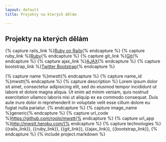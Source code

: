 ```yaml
---
layout: default
title: Projekty na kterých dělám

---
```

<h2>Projekty na kterých dělám</h2>

{% capture rails_link %}<a href="http://rubyonrails.org/">Ruby on Rails</a>{% endcapture %}
{% capture ruby_link %}<a href="http://www.ruby-lang.org/en//">Ruby</a>{% endcapture %}
{% capture git_link %}<a href="http://git-scm.com/">Git</a>{% endcapture %}
{% capture ajax_link %}<a href="http://cs.wikipedia.org/wiki/AJAX">AJAX</a>{% endcapture %}
{% capture bootstrap_link %}<a href="http://twitter.github.com/bootstrap/">Twitter Bootstrap</a>{% endcapture %}

{% capture name %}mwstt{% endcapture %}
{% capture name_id %}mwstt{% endcapture %}
{% capture description %}
Lorem ipsum dolor sit amet, consectetur adipisicing elit, sed do eiusmod tempor incididunt ut labore et dolore magna aliqua. Ut enim ad minim veniam, quis nostrud exercitation ullamco laboris nisi ut aliquip ex ea commodo consequat. Duis aute irure dolor in reprehenderit in voluptate velit esse cillum dolore eu fugiat nulla pariatur.
{% endcapture %}
{% capture image_name %}generic{% endcapture %}
{% capture url_code %}https://github.com/roolo/mwstt{% endcapture %}
{% capture url_app %}http://mwstt.heroku.com/{% endcapture %}
{% capture technologies %}
	{{rails_link}},
	{{ruby_link}},
	{{git_link}},
	{{ajax_link}},
	{{bootstrap_link}},
{% endcapture %}
{% include project.markdown %}



